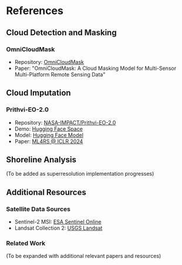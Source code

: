 # References

## Cloud Detection and Masking

### OmniCloudMask
- Repository: [OmniCloudMask](https://github.com/allenai/omnicloudmask)
- Paper: "OmniCloudMask: A Cloud Masking Model for Multi-Sensor Multi-Platform Remote Sensing Data"

## Cloud Imputation

### Prithvi-EO-2.0
- Repository: [NASA-IMPACT/Prithvi-EO-2.0](https://github.com/NASA-IMPACT/Prithvi-EO-2.0)
- Demo: [Hugging Face Space](https://huggingface.co/spaces/ibm-nasa-geospatial/Prithvi-EO-2.0-Demo)
- Model: [Hugging Face Model](https://huggingface.co/ibm-nasa-geospatial/Prithvi-EO-2.0-300M)
- Paper: [ML4RS @ ICLR 2024](https://ml-for-rs.github.io/iclr2024/camera_ready/papers/61.pdf)

## Shoreline Analysis

(To be added as superresolution implementation progresses)

## Additional Resources

### Satellite Data Sources
- Sentinel-2 MSI: [ESA Sentinel Online](https://sentinel.esa.int/web/sentinel/missions/sentinel-2)
- Landsat Collection 2: [USGS Landsat](https://www.usgs.gov/landsat-missions)

### Related Work
(To be expanded with additional relevant papers and resources)
